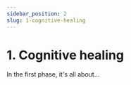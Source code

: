 ```yaml
---
sidebar_position: 2
slug: 1-cognitive-healing
---
```


# 1. Cognitive healing

In the first phase, it's all about...

